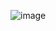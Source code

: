 ![image](https://github.com/gurjeetsinghvirdee/W3Schools-Frontend-Development-Exercises/assets/73753957/2a7f9559-243e-4eac-80fb-9212696fdd7d)
